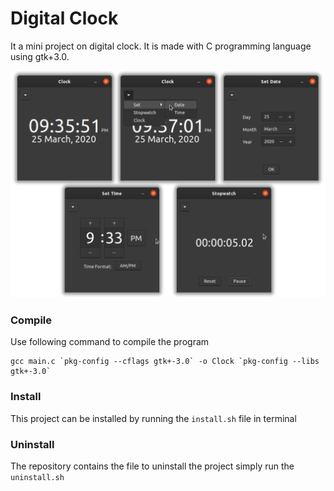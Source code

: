 # Digital Clock
It a mini project on digital clock. It is made with C programming language using gtk+3.0.

![Screenshots](https://github.com/bhed01/digital-clock/blob/master/screenshots.png)

### Compile
Use following command to compile the program
```
gcc main.c `pkg-config --cflags gtk+-3.0` -o Clock `pkg-config --libs gtk+-3.0`
```
### Install
This project can be installed by running the `install.sh` file in terminal

### Uninstall
The repository contains the file to uninstall the project simply run the `uninstall.sh`
